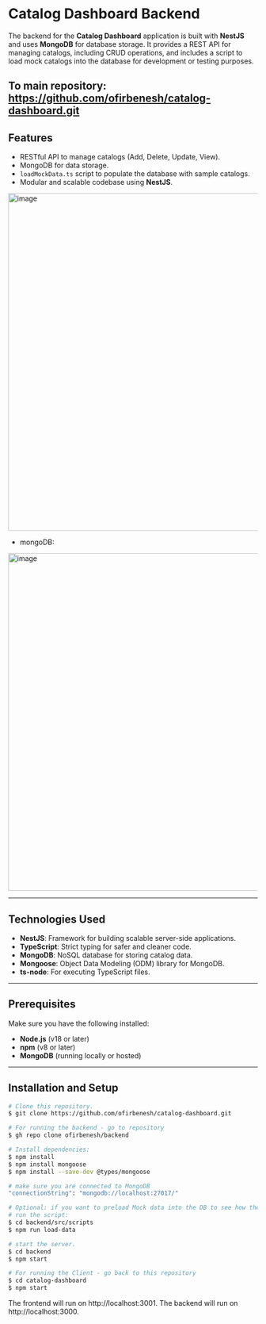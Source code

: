 # Catalog Dashboard Backend

The backend for the **Catalog Dashboard** application is built with **NestJS** and uses **MongoDB** for database storage. It provides a REST API for managing catalogs, including CRUD operations, and includes a script to load mock catalogs into the database for development or testing purposes.

To main repository: https://github.com/ofirbenesh/catalog-dashboard.git
---

## Features
- RESTful API to manage catalogs (Add, Delete, Update, View).
- MongoDB for data storage.
- `loadMockData.ts` script to populate the database with sample catalogs.
- Modular and scalable codebase using **NestJS**.
  
<img width="681" alt="image" src="https://github.com/user-attachments/assets/ca59b456-2642-4f03-a0db-2f38de867308">

 - mongoDB:
<img width="681" alt="image" src="https://github.com/user-attachments/assets/7cb46cd0-d696-425c-820a-fbc7969abd4f">


---

## Technologies Used
- **NestJS**: Framework for building scalable server-side applications.
- **TypeScript**: Strict typing for safer and cleaner code.
- **MongoDB**: NoSQL database for storing catalog data.
- **Mongoose**: Object Data Modeling (ODM) library for MongoDB.
- **ts-node**: For executing TypeScript files.

---

## Prerequisites
Make sure you have the following installed:
- **Node.js** (v18 or later)
- **npm** (v8 or later)
- **MongoDB** (running locally or hosted)

---

## Installation and Setup
```bash
# Clone this repository.
$ git clone https://github.com/ofirbenesh/catalog-dashboard.git

# For running the backend - go to repository
$ gh repo clone ofirbenesh/backend

# Install dependencies:
$ npm install
$ npm install mongoose
$ npm install --save-dev @types/mongoose

# make sure you are connected to MongoDB
"connectionString": "mongodb://localhost:27017/"

# Optional: if you want to preload Mock data into the DB to see how the table looks like with catalogs
# run the script:
$ cd backend/src/scripts
$ npm run load-data

# start the server.
$ cd backend
$ npm start

# For running the Client - go back to this repository
$ cd catalog-dashboard
$ npm start
```
The frontend will run on http://localhost:3001.
The backend will run on http://localhost:3000.
